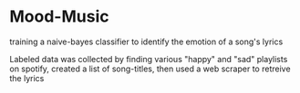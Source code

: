 # Mood-Music
training a naive-bayes classifier to identify the emotion of a song's lyrics

Labeled data was collected by finding various "happy" and "sad" playlists on spotify, created a list of song-titles, then used a web scraper to retreive the lyrics
